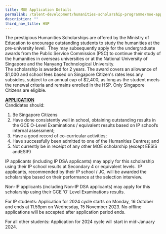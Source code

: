 ```yaml
---
title: MOE Application Details
permalink: /talent-development/humanities-scholarship-programme/moe-application-details/
description: ""
third_nav_title: HSP
---
```

The prestigious Humanities Scholarships are offered by the Ministry of Education to encourage outstanding students to study the humanities at the pre-university level.  They may subsequently apply for the undergraduate awards from the Public Service Commission (PSC) to continue their study of the humanities in overseas universities or at the National University of Singapore and the Nanyang Technological University.  
The scholarship is awarded for 2 years. The award covers an allowance of $1,000 and school fees based on Singapore Citizen's rates less any subsidies, subject to an annual cap of $2,400, as long as the student meets the renewal criteria and remains enrolled in the HSP. Only Singapore Citizens are eligible.

**<u>APPLICATION</u>**  
Candidates should:

1.  Be Singapore Citizens
2.  Have done consistently well in school, obtaining outstanding results in the GCE O-Level Examinations / equivalent results based on IP school’s internal assessment;
3.  Have a good record of co-curricular activities;
4.  Have successfully been admitted to one of the Humanities Centres; and
5.  Not currently be in receipt of any other MOE scholarship (except EESIS andESIP)

IP applicants (including IP DSA applicants) may apply for this scholarship using their IP school results at Secondary 4 or equivalent levels.  IP applicants, recommended by their IP school / JC, will be awarded the scholarships based on their performance at the selection interview.

Non-IP applicants (including Non-IP DSA applicants) may apply for this scholarship using their GCE ‘O’ Level Examinations results.

For IP students:
Application for 2024 cycle starts on Monday, 16 October and ends at 11.59pm on Wednesday, 15 November 2023. No offline applications will be accepted after application period ends.

For all other students:
Application for 2024 cycle will start in mid-January 2024.

